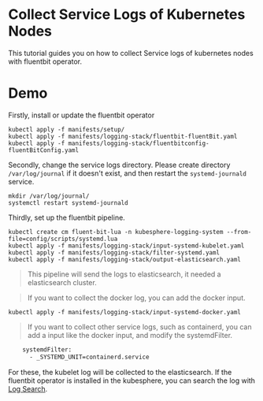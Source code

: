 # Collect Service Logs of Kubernetes Nodes

This tutorial guides you on how to collect Service logs of kubernetes nodes with fluentbit operator.

# Demo

Firstly, install or update the fluentbit operator

```shell
kubectl apply -f manifests/setup/
kubectl apply -f manifests/logging-stack/fluentbit-fluentBit.yaml
kubectl apply -f manifests/logging-stack/fluentbitconfig-fluentBitConfig.yaml
```

Secondly, change the service logs directory. 
Please create directory `/var/log/journal` if it doesn't exist, and then restart the `systemd-journald` service.

```shell
mkdir /var/log/journal/
systemctl restart systemd-journald
```

Thirdly, set up the fluentbit pipeline. 

```shell
kubectl create cm fluent-bit-lua -n kubesphere-logging-system --from-file=config/scripts/systemd.lua
kubectl apply -f manifests/logging-stack/input-systemd-kubelet.yaml
kubectl apply -f manifests/logging-stack/filter-systemd.yaml
kubectl apply -f manifests/logging-stack/output-elasticsearch.yaml
```

> This pipeline will send the logs to elasticsearch, it needed a elasticsearch cluster.

> If you want to collect the docker log, you can add the docker input.

```shell
kubectl apply -f manifests/logging-stack/input-systemd-docker.yaml
```

> If you want to collect other service logs, such as containerd, you can add a input like the docker input, 
> and modify the systemdFilter.

```bash
    systemdFilter:
      - _SYSTEMD_UNIT=containerd.service
```

For these, the kubelet log will be collected to the elasticsearch. If the fluentbit operator is installed in the 
kubesphere, you can search the log with [Log Search](https://v3-0.docs.fluent.io/docs/toolbox/log-query/).